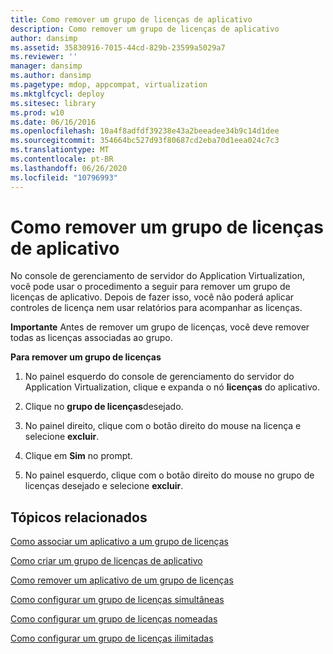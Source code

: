 ```yaml
---
title: Como remover um grupo de licenças de aplicativo
description: Como remover um grupo de licenças de aplicativo
author: dansimp
ms.assetid: 35830916-7015-44cd-829b-23599a5029a7
ms.reviewer: ''
manager: dansimp
ms.author: dansimp
ms.pagetype: mdop, appcompat, virtualization
ms.mktglfcycl: deploy
ms.sitesec: library
ms.prod: w10
ms.date: 06/16/2016
ms.openlocfilehash: 10a4f8adfdf39238e43a2beeadee34b9c14d1dee
ms.sourcegitcommit: 354664bc527d93f80687cd2eba70d1eea024c7c3
ms.translationtype: MT
ms.contentlocale: pt-BR
ms.lasthandoff: 06/26/2020
ms.locfileid: "10796993"
---
```

# Como remover um grupo de licenças de aplicativo


No console de gerenciamento de servidor do Application Virtualization, você pode usar o procedimento a seguir para remover um grupo de licenças de aplicativo. Depois de fazer isso, você não poderá aplicar controles de licença nem usar relatórios para acompanhar as licenças.

**Importante**  Antes de remover um grupo de licenças, você deve remover todas as licenças associadas ao grupo.

 

**Para remover um grupo de licenças**

1.  No painel esquerdo do console de gerenciamento do servidor do Application Virtualization, clique e expanda o nó **licenças** do aplicativo.

2.  Clique no **grupo de licenças**desejado.

3.  No painel direito, clique com o botão direito do mouse na licença e selecione **excluir**.

4.  Clique em **Sim** no prompt.

5.  No painel esquerdo, clique com o botão direito do mouse no grupo de licenças desejado e selecione **excluir**.

## Tópicos relacionados


[Como associar um aplicativo a um grupo de licenças](how-to-associate-an-application-with-a-license-group.md)

[Como criar um grupo de licenças de aplicativo](how-to-create-an-application-license-group.md)

[Como remover um aplicativo de um grupo de licenças](how-to-remove-an-application-from-a-license-group.md)

[Como configurar um grupo de licenças simultâneas](how-to-set-up-a-concurrent-license-group.md)

[Como configurar um grupo de licenças nomeadas](how-to-set-up-a-named-license-group.md)

[Como configurar um grupo de licenças ilimitadas](how-to-set-up-an-unlimited-license-group.md)

 

 





